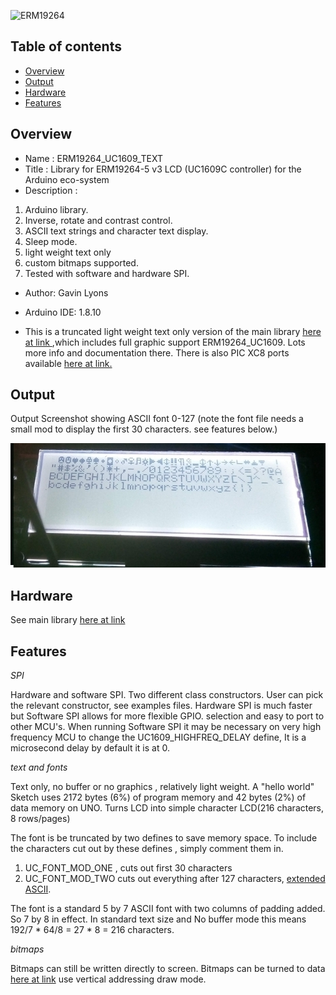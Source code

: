 ![ ERM19264 ](https://github.com/gavinlyonsrepo/ERM19264_UC1609/blob/main/extras/image/color.jpg)

Table of contents
---------------------------

  * [Overview](#overview)
  * [Output](#output)
  * [Hardware](#hardware)
  * [Features](#features)

Overview
--------------------
* Name : ERM19264_UC1609_TEXT
* Title : Library for ERM19264-5 v3 LCD  (UC1609C controller) for the Arduino eco-system
* Description : 

1. Arduino library.      
2. Inverse, rotate and contrast control. 
3. ASCII text strings and character text display.
4. Sleep mode.
5. light weight text only
6. custom bitmaps supported.
7. Tested with software and hardware SPI.

* Author: Gavin Lyons
* Arduino IDE: 1.8.10

* This is a truncated light weight text only version of the main library [ here at link ](https://github.com/gavinlyonsrepo/ERM19264_UC1609) ,which includes full graphic support  ERM19264_UC1609. Lots more info and documentation there. There is also PIC XC8 ports available 
[here at link.](https://github.com/gavinlyonsrepo/pic_16F18346_projects)

Output
---------------------------------

Output Screenshot showing ASCII font 0-127 (note the font file needs a small mod to display the first 30 characters.  see features below.) 

![op](https://github.com/gavinlyonsrepo/ERM19264_UC1609_T/blob/main/extras/image/output.jpg)


Hardware
----------------------------

See main library [ here at link ](https://github.com/gavinlyonsrepo/ERM19264_UC1609)

Features
-------------------------

*SPI*

Hardware and software SPI. Two different class constructors. User can pick the relevant constructor, see examples files. Hardware SPI is much faster but Software SPI allows for more flexible GPIO.
selection and easy to port to other MCU's. When running Software SPI it may be necessary on very high frequency MCU to change the UC1609_HIGHFREQ_DELAY define, It is a microsecond delay by default it is at 0.

*text and fonts*

Text only, no buffer or no graphics , relatively light weight. 
A "hello world" Sketch uses 2172 bytes (6%) of program memory and 42 bytes (2%) of data memory on UNO.
Turns LCD into simple character LCD(216 characters, 8 rows/pages)

The font is be  truncated by two defines to save memory space.
To include the characters cut out by these defines , simply comment them in.

1.  UC_FONT_MOD_ONE , cuts out first 30 characters 
2.  UC_FONT_MOD_TWO cuts out everything after  127 characters, [extended ASCII](https://www.extended-ascii.com/).

The font is a standard 5 by 7 ASCII font with two columns  of padding added. So 7 by 8 in effect. In standard text size and No buffer mode this means 192/7 * 64/8 = 27 * 8 = 216 characters.


*bitmaps*

Bitmaps can still be written directly to screen.
Bitmaps can be turned to data [here at link]( https://javl.github.io/image2cpp/) use vertical addressing draw mode. 
